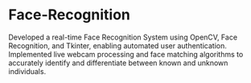 # Face-Recognition

Developed a real-time Face Recognition System using OpenCV, Face Recognition, and Tkinter, enabling automated user authentication.
Implemented live webcam processing and face matching algorithms to accurately identify and differentiate between known and unknown individuals.
